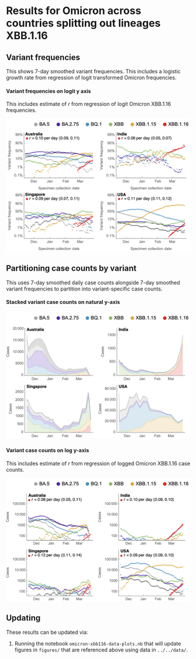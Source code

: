 # Results for Omicron across countries splitting out lineages XBB.1.16

## Variant frequencies

This shows 7-day smoothed variant frequencies. This includes a logistic growth rate from regression of logit transformed Omicron frequencies.

#### Variant frequencies on logit y axis

This includes estimate of _r_ from regression of logit Omicron XBB.1.16 frequencies.

![](figures/omicron-xbb116_logistic-growth-transformed-axis.png)

## Partitioning case counts by variant

This uses 7-day smoothed daily case counts alongside 7-day smoothed variant frequencies to partition into variant-specific case counts.

#### Stacked variant case counts on natural y-axis

![](figures/omicron-xbb116_partitioned-cases.png)

#### Variant case counts on log y-axis

This includes estimate of _r_ from regression of logged Omicron XBB.1.16 case counts.

![](figures/omicron-xbb116_partitioned-log-cases.png)

## Updating

These results can be updated via:

1. Running the notebook `omicron-xbb116-data-plots.nb` that will update figures in `figures/` that are referenced above using data in `../../data/`.
